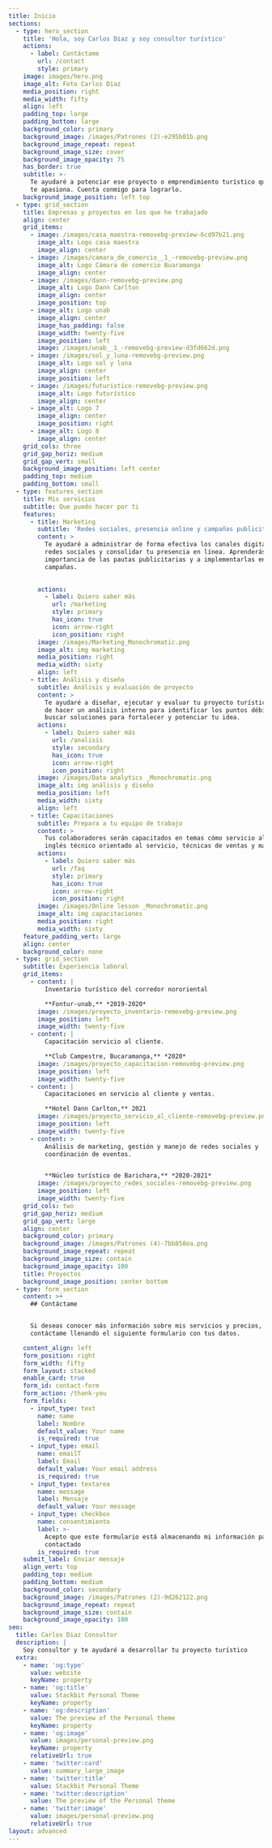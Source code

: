 ```yaml
---
title: Inicio
sections:
  - type: hero_section
    title: 'Hola, soy Carlos Diaz y soy consultor turístico'
    actions:
      - label: Contáctame
        url: /contact
        style: primary
    image: images/hero.png
    image_alt: Foto Carlos Diaz
    media_position: right
    media_width: fifty
    align: left
    padding_top: large
    padding_bottom: large
    background_color: primary
    background_image: /images/Patrones (2)-e295b01b.png
    background_image_repeat: repeat
    background_image_size: cover
    background_image_opacity: 75
    has_border: true
    subtitle: >-
      Te ayudaré a potenciar ese proyecto o emprendimiento turístico que tanto
      te apasiona. Cuenta conmigo para lograrlo.
    background_image_position: left top
  - type: grid_section
    title: Empresas y proyectos en los que he trabajado
    align: center
    grid_items:
      - image: /images/casa_maestra-removebg-preview-6cd97b21.png
        image_alt: Logo casa maestra
        image_align: center
      - image: /images/camara_de_comercio__1_-removebg-preview.png
        image_alt: Logo Cámara de comercio Buaramanga
        image_align: center
      - image: /images/dann-removebg-preview.png
        image_alt: Logo Dann Carlton
        image_align: center
        image_position: top
      - image_alt: Logo unab
        image_align: center
        image_has_padding: false
        image_width: twenty-five
        image_position: left
        image: /images/unab__1_-removebg-preview-d3fd662d.png
      - image: /images/sol_y_luna-removebg-preview.png
        image_alt: Logo sol y luna
        image_align: center
        image_position: left
      - image: /images/futuristico-removebg-preview.png
        image_alt: Logo futurístico
        image_align: center
      - image_alt: Logo 7
        image_align: center
        image_position: right
      - image_alt: Logo 8
        image_align: center
    grid_cols: three
    grid_gap_horiz: medium
    grid_gap_vert: small
    background_image_position: left center
    padding_top: medium
    padding_bottom: small
  - type: features_section
    title: Mis servicios
    subtitle: Que puedo hacer por ti
    features:
      - title: Marketing
        subtitle: 'Redes sociales, presencia online y campañas publicitarias'
        content: >
          Te ayudaré a administrar de forma efectiva los canales digitales cómo
          redes sociales y consolidar tu presencia en línea. Aprenderás la
          importancia de las pautas publicitarias y a implementarlas en tus
          campañas.

           
        actions:
          - label: Quiero saber más
            url: /marketing
            style: primary
            has_icon: true
            icon: arrow-right
            icon_position: right
        image: /images/Marketing_Monochromatic.png
        image_alt: img marketing
        media_position: right
        media_width: sixty
        align: left
      - title: Análisis y diseño
        subtitle: Análisis y evaluación de proyecto
        content: >
          Te ayudaré a diseñar, ejecutar y evaluar tu proyecto turístico. Además
          de hacer un análisis interno para identificar los puntos débiles y
          buscar soluciones para fortalecer y potenciar tu idea.
        actions:
          - label: Quiero saber más
            url: /analisis
            style: secondary
            has_icon: true
            icon: arrow-right
            icon_position: right
        image: /images/Data analytics _Monochromatic.png
        image_alt: img análisis y diseño
        media_position: left
        media_width: sixty
        align: left
      - title: Capacitaciones
        subtitle: Prepara a tu equipo de trabajo
        content: >
          Tus colaboradores serán capacitados en temas cómo servicio al cliente,
          inglés técnico orientado al servicio, técnicas de ventas y marketing. 
        actions:
          - label: Quiero saber más
            url: /faq
            style: primary
            has_icon: true
            icon: arrow-right
            icon_position: right
        image: /images/Online lesson _Monochromatic.png
        image_alt: img capacitaciones
        media_position: right
        media_width: sixty
    feature_padding_vert: large
    align: center
    background_color: none
  - type: grid_section
    subtitle: Experiencia laboral
    grid_items:
      - content: |
          Inventario turístico del corredor nororiental

          **Fontur-unab,** *2019-2020*
        image: /images/proyecto_inventario-removebg-preview.png
        image_position: left
        image_width: twenty-five
      - content: |
          Capacitación servicio al cliente.

          **Club Campestre, Bucaramanga,** *2020*
        image: /images/proyecto_capacitacion-removebg-preview.png
        image_position: left
        image_width: twenty-five
      - content: |
          Capacitaciones en servicio al cliente y ventas.

          **Hotel Dann Carlton,** 2021
        image: /images/proyecto_servicio_al_cliente-removebg-preview.png
        image_position: left
        image_width: twenty-five
      - content: >
          Análisis de marketing, gestión y manejo de redes sociales y
          coordinación de eventos.


          **Núcleo turístico de Barichara,** *2020-2021*
        image: /images/proyecto_redes_sociales-removebg-preview.png
        image_position: left
        image_width: twenty-five
    grid_cols: two
    grid_gap_horiz: medium
    grid_gap_vert: large
    align: center
    background_color: primary
    background_image: /images/Patrones (4)-7bb858ea.png
    background_image_repeat: repeat
    background_image_size: contain
    background_image_opacity: 100
    title: Proyectos
    background_image_position: center bottom
  - type: form_section
    content: >+
      ## Contáctame


      Si deseas conocer más información sobre mis servicios y precios,
      contáctame llenando el siguiente formulario con tus datos.

    content_align: left
    form_position: right
    form_width: fifty
    form_layout: stacked
    enable_card: true
    form_id: contact-form
    form_action: /thank-you
    form_fields:
      - input_type: text
        name: name
        label: Nombre
        default_value: Your name
        is_required: true
      - input_type: email
        name: emailT
        label: Email
        default_value: Your email address
        is_required: true
      - input_type: textarea
        name: message
        label: Mensaje
        default_value: Your message
      - input_type: checkbox
        name: consentimiento
        label: >-
          Acepto que este formulario está almacenando mi información para ser
          contactado
        is_required: true
    submit_label: Enviar mensaje
    align_vert: top
    padding_top: medium
    padding_bottom: medium
    background_color: secondary
    background_image: /images/Patrones (2)-9d262122.png
    background_image_repeat: repeat
    background_image_size: contain
    background_image_opacity: 100
seo:
  title: Carlos Diaz Consultor
  description: |
    Soy consultor y te ayudaré a desarrollar tu proyecto turístico
  extra:
    - name: 'og:type'
      value: website
      keyName: property
    - name: 'og:title'
      value: Stackbit Personal Theme
      keyName: property
    - name: 'og:description'
      value: The preview of the Personal theme
      keyName: property
    - name: 'og:image'
      value: images/personal-preview.png
      keyName: property
      relativeUrl: true
    - name: 'twitter:card'
      value: summary_large_image
    - name: 'twitter:title'
      value: Stackbit Personal Theme
    - name: 'twitter:description'
      value: The preview of the Personal theme
    - name: 'twitter:image'
      value: images/personal-preview.png
      relativeUrl: true
layout: advanced
---
```

